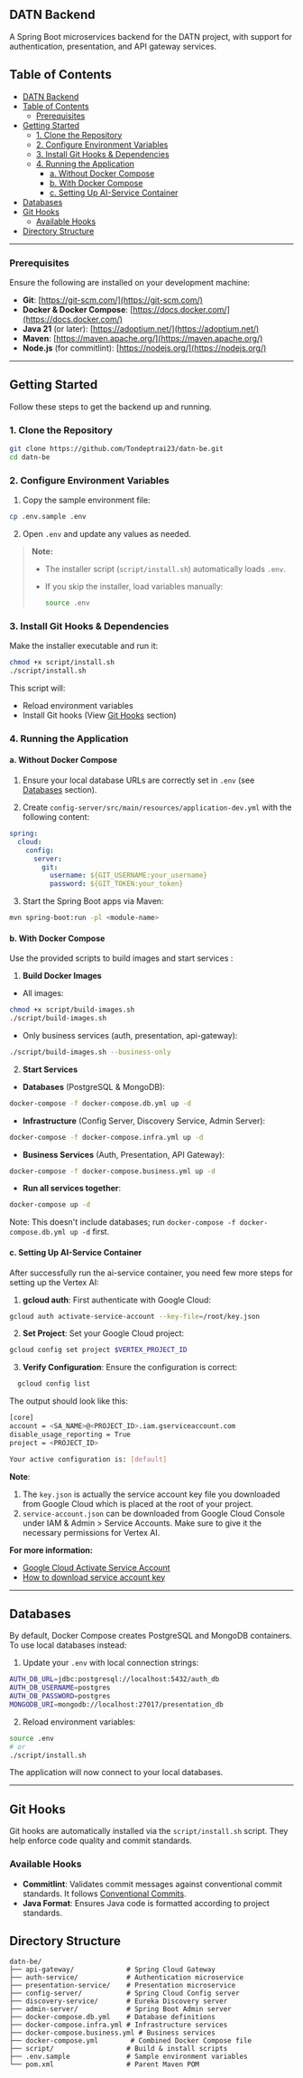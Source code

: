 ## DATN Backend

A Spring Boot microservices backend for the DATN project, with support for authentication, presentation, and API gateway services.

<!-- Add table of contents -->
## Table of Contents
- [DATN Backend](#datn-backend)
- [Table of Contents](#table-of-contents)
  - [Prerequisites](#prerequisites)
- [Getting Started](#getting-started)
  - [1. Clone the Repository](#1-clone-the-repository)
  - [2. Configure Environment Variables](#2-configure-environment-variables)
  - [3. Install Git Hooks \& Dependencies](#3-install-git-hooks--dependencies)
  - [4. Running the Application](#4-running-the-application)
    - [a. Without Docker Compose](#a-without-docker-compose)
    - [b. With Docker Compose](#b-with-docker-compose)
    - [c. Setting Up AI-Service Container](#c-setting-up-ai-service-container)
- [Databases](#databases)
- [Git Hooks](#git-hooks)
  - [Available Hooks](#available-hooks)
- [Directory Structure](#directory-structure)
---

### Prerequisites

Ensure the following are installed on your development machine:

- **Git**: [https://git-scm.com/](https://git-scm.com/)
- **Docker & Docker Compose**: [https://docs.docker.com/](https://docs.docker.com/)
- **Java 21** (or later): [https://adoptium.net/](https://adoptium.net/)
- **Maven**: [https://maven.apache.org/](https://maven.apache.org/)
- **Node.js** (for commitlint): [https://nodejs.org/](https://nodejs.org/)

---

## Getting Started

Follow these steps to get the backend up and running.

### 1. Clone the Repository

```bash
git clone https://github.com/Tondeptrai23/datn-be.git
cd datn-be
```

### 2. Configure Environment Variables

1. Copy the sample environment file:

```bash
cp .env.sample .env
```

2. Open `.env` and update any values as needed.

> **Note:**
>
> - The installer script (`script/install.sh`) automatically loads `.env`.
> - If you skip the installer, load variables manually:
>
>   ```bash
>   source .env
>   ```

### 3. Install Git Hooks & Dependencies

Make the installer executable and run it:

```bash
chmod +x script/install.sh
./script/install.sh
```

This script will:

- Reload environment variables
- Install Git hooks (View [Git Hooks](#git-hooks) section)

### 4. Running the Application

#### a. Without Docker Compose

1. Ensure your local database URLs are correctly set in `.env` (see [Databases](#databases) section).

2. Create `config-server/src/main/resources/application-dev.yml` with the following content:

```yaml
spring:
  cloud:
    config:
      server:
        git:
          username: ${GIT_USERNAME:your_username}
          password: ${GIT_TOKEN:your_token}
```

3. Start the Spring Boot apps via Maven:

```bash
mvn spring-boot:run -pl <module-name>
```

#### b. With Docker Compose

Use the provided scripts to build images and start services :

1. **Build Docker Images**

- All images:

```bash
chmod +x script/build-images.sh
./script/build-images.sh
```

- Only business services (auth, presentation, api-gateway):

```bash
./script/build-images.sh --business-only
```

2. **Start Services**

- **Databases** (PostgreSQL & MongoDB):

```bash
docker-compose -f docker-compose.db.yml up -d
```

- **Infrastructure** (Config Server, Discovery Service, Admin Server):

```bash
docker-compose -f docker-compose.infra.yml up -d
```

- **Business Services** (Auth, Presentation, API Gateway):

```bash
docker-compose -f docker-compose.business.yml up -d
```

- **Run all services together**:

```bash
docker-compose up -d
```

Note: This doesn't include databases; run `docker-compose -f docker-compose.db.yml up -d` first.

#### c. Setting Up AI-Service Container

After successfully run the ai-service container, you need few more steps for setting up the Vertex AI:

1. **gcloud auth**: First authenticate with Google Cloud:
```bash
gcloud auth activate-service-account --key-file=/root/key.json
```

2. **Set Project**: Set your Google Cloud project:
```bash
gcloud config set project $VERTEX_PROJECT_ID
```

3. **Verify Configuration**: Ensure the configuration is correct:
```bash
  gcloud config list
```

The output should look like this:

```bash
[core]
account = <SA_NAME>@<PROJECT_ID>.iam.gserviceaccount.com
disable_usage_reporting = True
project = <PROJECT_ID>

Your active configuration is: [default]
```

**Note**:
1. The `key.json` is actually the service account key file you downloaded from Google Cloud which is placed at the root of your project.
2. `service-account.json` can be downloaded from Google Cloud Console under IAM & Admin > Service Accounts. Make sure to give it the necessary permissions for Vertex AI. 

**For more information:**
- [Google Cloud Activate Service Account](https://cloud.google.com/sdk/gcloud/reference/auth/activate-service-account)
- [How to download service account key](https://stackoverflow.com/questions/46287267/how-can-i-get-the-file-service-account-json-for-google-translate-api)
---

## Databases

By default, Docker Compose creates PostgreSQL and MongoDB containers. To use local databases instead:

1. Update your `.env` with local connection strings:

```bash
AUTH_DB_URL=jdbc:postgresql://localhost:5432/auth_db
AUTH_DB_USERNAME=postgres
AUTH_DB_PASSWORD=postgres
MONGODB_URI=mongodb://localhost:27017/presentation_db
```

2. Reload environment variables:

```bash
source .env
# or
./script/install.sh
```

The application will now connect to your local databases.

---

## Git Hooks

Git hooks are automatically installed via the `script/install.sh` script. They help enforce code quality and commit standards.

### Available Hooks

- **Commitlint**: Validates commit messages against conventional commit standards. It follows [Conventional Commits](https://www.conventionalcommits.org/en/v1.0.0/).
- **Java Format**: Ensures Java code is formatted according to project standards.

## Directory Structure

```text
datn-be/
├── api-gateway/             # Spring Cloud Gateway
├── auth-service/            # Authentication microservice
├── presentation-service/    # Presentation microservice
├── config-server/           # Spring Cloud Config server
├── discovery-service/       # Eureka Discovery server
├── admin-server/            # Spring Boot Admin server
├── docker-compose.db.yml    # Database definitions
├── docker-compose.infra.yml # Infrastructure services
├── docker-compose.business.yml # Business services
├── docker-compose.yml        # Combined Docker Compose file
├── script/                  # Build & install scripts
├── .env.sample              # Sample environment variables
└── pom.xml                  # Parent Maven POM
```
